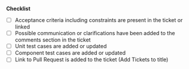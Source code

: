 **Checklist**

- [ ] Acceptance criteria including constraints are present in the ticket or linked
- [ ] Possible communication or clarifications have been added to the comments section in the ticket
- [ ] Unit test cases are added or updated 
- [ ] Component test cases are added or updated
- [ ]  Link to Pull Request is added to the ticket (Add Tickets to title)